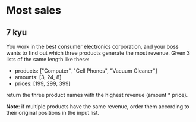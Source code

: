 # Most sales
## 7 kyu

You work in the best consumer electronics corporation, and your boss wants to find out which three products generate the most revenue. Given 3 lists of the same length like these:
- products: ["Computer", "Cell Phones", "Vacuum Cleaner"]
- amounts: [3, 24, 8]
- prices: [199, 299, 399]

return the three product names with the highest revenue (amount * price).

**Note**: if multiple products have the same revenue, order them according to their original positions in the input list.
